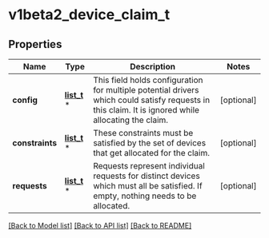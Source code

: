 # v1beta2_device_claim_t

## Properties
Name | Type | Description | Notes
------------ | ------------- | ------------- | -------------
**config** | [**list_t**](v1beta2_device_claim_configuration.md) \* | This field holds configuration for multiple potential drivers which could satisfy requests in this claim. It is ignored while allocating the claim. | [optional] 
**constraints** | [**list_t**](v1beta2_device_constraint.md) \* | These constraints must be satisfied by the set of devices that get allocated for the claim. | [optional] 
**requests** | [**list_t**](v1beta2_device_request.md) \* | Requests represent individual requests for distinct devices which must all be satisfied. If empty, nothing needs to be allocated. | [optional] 

[[Back to Model list]](../README.md#documentation-for-models) [[Back to API list]](../README.md#documentation-for-api-endpoints) [[Back to README]](../README.md)


